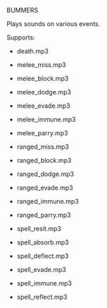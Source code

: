 BUMMERS

Plays sounds on various events.

Supports:
- death.mp3

- melee_miss.mp3
- melee_block.mp3
- melee_dodge.mp3
- melee_evade.mp3
- melee_immune.mp3
- melee_parry.mp3

- ranged_miss.mp3
- ranged_block.mp3
- ranged_dodge.mp3
- ranged_evade.mp3
- ranged_immune.mp3
- ranged_parry.mp3

- spell_resit.mp3
- spell_absorb.mp3
- spell_deflect.mp3
- spell_evade.mp3
- spell_immune.mp3
- spell_reflect.mp3
